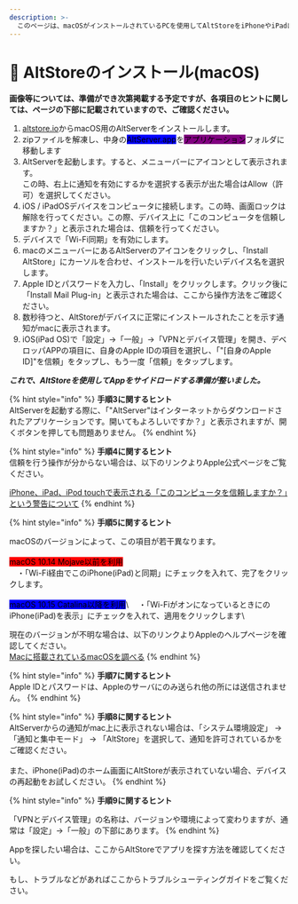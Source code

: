 ```yaml
---
description: >-
  このページは、macOSがインストールされているPCを使用してAltStoreをiPhoneやiPadにインストールする手順を確認し、すぐにアプリのサイドロードを行うのに役立ちます
---
```


# 🍎 AltStoreのインストール(macOS)

**画像等については、準備ができ次第掲載する予定ですが、各項目のヒントに関しては、ページの下部に記載されていますので、ご確認ください。**

1. [altstore.io](https://altstore.io)からmacOS用のAltServerをインストールします。
2. zipファイルを解凍し、中身の<mark style="background-color:blue;">AltServer.app</mark>を<mark style="background-color:purple;">アプリケーション</mark>フォルダに移動します
3. AltServerを起動します。すると、メニューバーにアイコンとして表示されます。\
   この時、右上に通知を有効にするかを選択する表示が出た場合はAllow（許可）を選択してください。
4. iOS / iPadOSデバイスをコンピュータに接続します。この時、画面ロックは解除を行ってください。この際、デバイス上に「このコンピュータを信頼しますか？」と表示された場合は、信頼を行ってください。
5. デバイスで「Wi-Fi同期」を有効にします。
6. macのメニューバーにあるAltServerのアイコンをクリックし、「Install AltStore」にカーソルを合わせ、インストールを行いたいデバイス名を選択します。
7. Apple IDとパスワードを入力し、「Install」をクリックします。クリック後に「Install Mail Plug-in」と表示された場合は、ここから操作方法をご確認ください。
8. 数秒待つと、AltStoreがデバイスに正常にインストールされたことを示す通知がmacに表示されます。
9. iOS(iPad OS)で「設定」→「一般」→「VPNとデバイス管理」を開き、デベロッパAPPの項目に、自身のApple IDの項目を選択し、「"\[自身のApple ID]"を信頼」をタップし、もう一度「信頼」をタップします。

_**これで、AltStoreを使用してAppをサイドロードする準備が整いました。**_

{% hint style="info" %}
**手順3に関するヒント**\
AltServerを起動する際に、「"AltServer"はインターネットからダウンロードされたアプリケーションです。開いてもよろしいですか？」と表示されますが、開くボタンを押しても問題ありません。
{% endhint %}

{% hint style="info" %}
**手順4に関するヒント**\
信頼を行う操作が分からない場合は、以下のリンクよりApple公式ページをご覧ください。

[iPhone、iPad、iPod touchで表示される「このコンピュータを信頼しますか？」という警告について](https://support.apple.com/ja-jp/HT202778)
{% endhint %}

{% hint style="info" %}
**手順5に関するヒント**

macOSのバージョンによって、この項目が若干異なります。\
\
<mark style="background-color:red;">macOS 10.14 Mojave以前を利用</mark>\
　・「Wi-Fi経由でこのiPhone(iPad)と同期」にチェックを入れて、完了をクリックします。\
\
<mark style="background-color:blue;">macOS 10.15 Catalina以降を利用</mark>\ <mark style="background-color:blue;"></mark>　・「Wi-FiがオンになっているときにのiPhone(iPad)を表示」にチェックを入れて、適用をクリックします\


現在のバージョンが不明な場合は、以下のリンクよりAppleのヘルプページを確認してください。\
[Macに搭載されているmacOSを調べる](https://support.apple.com/ja-jp/HT201260)
{% endhint %}

{% hint style="info" %}
**手順7に関するヒント**\
Apple IDとパスワードは、Appleのサーバにのみ送られ他の所には送信されません。
{% endhint %}

{% hint style="info" %}
**手順8に関するヒント**\
AltServerからの通知がmac上に表示されない場合は、「システム環境設定」 → 「通知と集中モード」 → 「AltStore」を選択して、通知を許可されているかをご確認ください。\
\
また、iPhone(iPad)のホーム画面にAltStoreが表示されていない場合、デバイスの再起動をお試しください。
{% endhint %}

{% hint style="info" %}
**手順9に関するヒント**

「VPNとデバイス管理」の名称は、バージョンや環境によって変わりますが、通常は「設定」→「一般」の下部にあります。
{% endhint %}

Appを探したい場合は、ここからAltStoreでアプリを探す方法を確認してください。

もし、トラブルなどがあればここからトラブルシューティングガイドをご覧ください。
